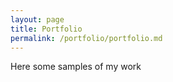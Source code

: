 ```yaml
---
layout: page
title: Portfolio
permalink: /portfolio/portfolio.md
---
```

Here some samples of my work
